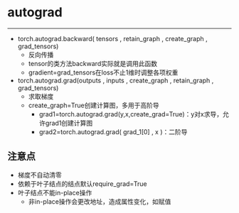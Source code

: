 



# autograd
---
- torch.autograd.backward( tensors , retain_graph , create_graph , grad_tensors)
	- 反向传播
	- tensor的类方法backward实际就是调用此函数
	- gradient=grad_tensors在loss不止1维时调整各项权重
- torch.autograd.grad(outputs , inputs , create_graph , retain_graph , grad_tensors)
	- 求取梯度
	- create_graph=True创建计算图，多用于高阶导
		- grad1=torch.autograd.grad(y,x,create_grad=True)：y对x求导，允许grad1创建计算图
		- grad2=torch.autograd.grad( grad_1[0] , x )：二阶导
## 注意点
- 梯度不自动清零
- 依赖于叶子结点的结点默认require_grad=True
- 叶子结点不能in-place操作
	- 非in-place操作会更改地址，造成属性变化，如赋值
